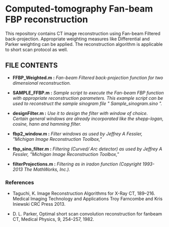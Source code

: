 # Computed-tomography Fan-beam FBP reconstruction

This repository contains CT image reconstruction using Fan-beam Filtered back-projection. Appropriate weighting measures like Differential and Parker weighting can be applied. The reconstruction algorithm is applicable to short scan protocol as well.  


## FILE CONTENTS

* **FFBP_Weighted.m :** *Fan-beam Filtered back-projection function for two dimensional reconstruction.*

* **SAMPLE_FFBP.m :** *Sample script to execute the Fan-beam FBP function with appropriate reconstruction parameters. This example script can be used to reconstruct the sample sinogram file " Sample_sinogram.sino ".*

* **designFilter.m :** *Use it to design the filter with window of choice. Certain general windows are already incorporated like the shepp-logan, cosine, hann and hamming filter.*

* **fbp2_window.m :** *Filter windows as used by Jeffrey A Fessler, "Michigan Image Reconstruction Toolbox,"*

* **fbp_sino_filter.m :** *Filtering (Curved/ Arc detector) as used by Jeffrey A Fessler, "Michigan Image Reconstruction Toolbox,"*
                  
* **filterProjections.m :** *Filtering as in iradon function (Copyright 1993-2013 The MathWorks, Inc.).*             

### References

* Taguchi, K. Image Reconstruction Algorithms for X-Ray CT, 189–216. Medical Imaging Technology and Applications Troy Farncombe and Kris Iniewski CRC Press 2013.

* D. L. Parker, Optimal short scan convolution reconstruction for fanbeam CT, Medical Physics,
9, 254–257, 1982.
